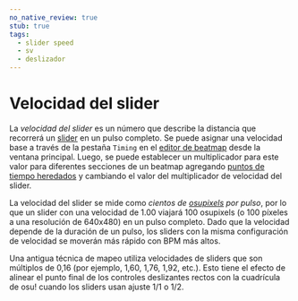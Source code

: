 ```yaml
---
no_native_review: true
stub: true
tags:
  - slider speed
  - sv
  - deslizador
---
```


# Velocidad del slider

La *velocidad del slider* es un número que describe la distancia que recorrerá un [slider](/wiki/Gameplay/Hit_object/Slider) en un pulso completo. Se puede asignar una velocidad base a través de la pestaña `Timing` en el [editor de beatmap](/wiki/Client/Beatmap_editor) desde la ventana principal. Luego, se puede establecer un multiplicador para este valor para diferentes secciones de un beatmap agregando [puntos de tiempo heredados](/wiki/Client/Beatmap_editor/Timing) y cambiando el valor del multiplicador de velocidad del slider.

La velocidad del slider se mide como *cientos de [osupixels](/wiki/Client/Beatmap_editor/osu!_pixel) por pulso*, por lo que un slider  con una velocidad de 1.00 viajará 100 osupixels (o 100 píxeles a una resolución de 640x480) en un pulso completo. Dado que la velocidad depende de la duración de un pulso, los sliders con la misma configuración de velocidad se moverán más rápido con BPM más altos.

Una antigua técnica de mapeo utiliza velocidades de sliders que son múltiplos de 0,16 (por ejemplo, 1,60, 1,76, 1,92, etc.). Esto tiene el efecto de alinear el punto final de los controles deslizantes rectos con la cuadrícula de osu! cuando los sliders usan ajuste 1/1 o 1/2.
